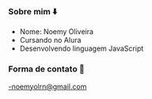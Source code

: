 ### Sobre mim ⬇️

- Nome: Noemy Oliveira
- Cursando no Alura
- Desenvolvendo linguagem JavaScript 

### Forma de contato 📧

-noemyolrn@gmail.com
